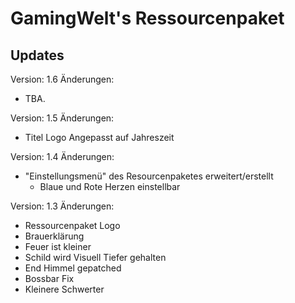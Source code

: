 # GamingWelt's Ressourcenpaket

## Updates

Version: 1.6
Änderungen:
 - TBA.

Version: 1.5
Änderungen:
 - Titel Logo Angepasst auf Jahreszeit

Version: 1.4
Änderungen:
- "Einstellungsmenü" des Resourcenpaketes erweitert/erstellt
  - Blaue und Rote Herzen einstellbar 

Version: 1.3
Änderungen:
- Ressourcenpaket Logo
- Brauerklärung
- Feuer ist kleiner
- Schild wird Visuell Tiefer gehalten
- End Himmel gepatched 
- Bossbar Fix
- Kleinere Schwerter